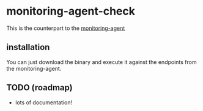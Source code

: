 # monitoring-agent-check

This is the counterpart to the [monitoring-agent](https://github.com/continentale/monitoring-agent)

## installation

You can just download the binary and execute it against the endpoints from the monitoring-agent.

## TODO (roadmap)

- lots of documentation!
